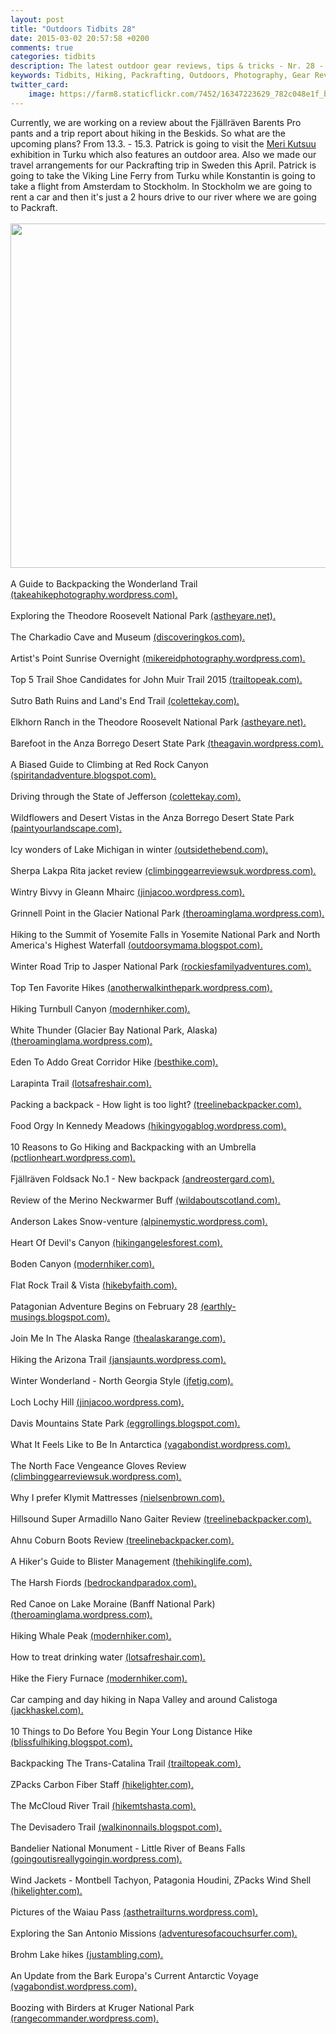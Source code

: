 ```yaml
---
layout: post
title: "Outdoors Tidbits 28"
date: 2015-03-02 20:57:58 +0200
comments: true
categories: tidbits
description: The latest outdoor gear reviews, tips & tricks - Nr. 28 - #outdoorstidbits
keywords: Tidbits, Hiking, Packrafting, Outdoors, Photography, Gear Reviews
twitter_card:
    image: https://farm8.staticflickr.com/7452/16347223629_782c048e1f_b.jpg
---
```

Currently, we are working on a review about the Fjällräven Barents Pro pants and a trip report about hiking in the Beskids. So what are the upcoming plans? From 13.3. - 15.3. Patrick is going to visit the [Meri Kutsuu](http://turunmessukeskus.fi/messut-ja-tapahtumat/meri-kutsuu/etusivu) exhibition in Turku which also features an outdoor area. Also we made our travel arrangements for our Packrafting trip in Sweden this April. Patrick is going to take the Viking Line Ferry from Turku while Konstantin is going to take a flight from Amsterdam to Stockholm. In Stockholm we are going to rent a car and then it's just a 2 hours drive to our river where we are going to Packraft.<br><br>
<a href="https://www.flickr.com/photos/90204224@N07/16347223629"><img src="https://farm8.staticflickr.com/7452/16347223629_782c048e1f_b.jpg" width="1024" height="551"></a><br><!--more--><br>
A Guide to Backpacking the Wonderland Trail [(takeahikephotography.wordpress.com).](https://takeahikephotography.wordpress.com/2015/03/01/a-guide-to-backpacking-the-wonderland-trail/)
<br><br>
Exploring the Theodore Roosevelt National Park [(astheyare.net).](http://astheyare.net/2015/03/01/theodore-roosevelt-national-park-south-unit-the-evening-and-the-morning)
<br><br>
The Charkadio Cave and Museum [(discoveringkos.com).](http://www.discoveringkos.com/2015/03/the-charkadio-cave-and-museum.html)
<br><br>
Artist's Point Sunrise Overnight [(mikereidphotography.wordpress.com).](https://mikereidphotography.wordpress.com/2015/03/01/artists-point-sunrise-overnight/)
<br><br>
Top 5 Trail Shoe Candidates for John Muir Trail 2015 [(trailtopeak.com).](http://trailtopeak.com/2015/03/01/top-5-trail-shoe-candidates-for-john-muir-trail-2015)
<br><br>
Sutro Bath Ruins and Land's End Trail [(colettekay.com).](http://colettekay.com/2015/01/24/destination-sutro-bath-ruins-and-lands-end-trail/)
<br><br>
Elkhorn Ranch in the Theodore Roosevelt National Park [(astheyare.net).](http://astheyare.net/2015/03/02/theodore-roosevelt-national-park-elkhorn-ranch)
<br><br>
Barefoot in the Anza Borrego Desert State Park [(theagavin.wordpress.com).](https://theagavin.wordpress.com/2015/03/02/barefoot-return-to-anza-borrego-desert-state-park/)
<br><br>
A Biased Guide to Climbing at Red Rock Canyon [(spiritandadventure.blogspot.com).](http://spiritandadventure.blogspot.com/2015/03/a-biased-guide-to-climbing-at-red-rock.html)
<br><br>
Driving through the State of Jefferson [(colettekay.com).](http://colettekay.com/2015/03/02/driving-through-the-state-of-jefferson)
<br><br>
Wildflowers and Desert Vistas in the Anza Borrego Desert State Park [(paintyourlandscape.com).](http://paintyourlandscape.com/2015/03/02/wildflowers-desert-vistas-new-friends-anza-borrego-desert-state-park-ca)
<br><br>
Icy wonders of Lake Michigan in winter [(outsidethebend.com).](http://outsidethebend.com/2015/03/01/icy-wonders-of-lake-michigan-in-winter)
<br><br>
Sherpa Lakpa Rita jacket review [(climbinggearreviewsuk.wordpress.com).](https://climbinggearreviewsuk.wordpress.com/2015/02/23/sherpa-lakpa-rita-jacket-review/)
<br><br>
Wintry Bivvy in Gleann Mhairc [(jinjacoo.wordpress.com).](https://jinjacoo.wordpress.com/2015/02/23/wintry-bivvy-in-gleann-mhairc/)
<br><br>
Grinnell Point in the Glacier National Park [(theroaminglama.wordpress.com).](https://theroaminglama.wordpress.com/2015/02/23/grinnell-point-glacier-national-park-2/)
<br><br>
Hiking to the Summit of Yosemite Falls in Yosemite National Park and North America's Highest Waterfall [(outdoorsymama.blogspot.com).](http://outdoorsymama.blogspot.com/2015/02/why-hiking-to-summit-of-yosemite-falls.html)
<br><br>
Winter Road Trip to Jasper National Park [(rockiesfamilyadventures.com).](http://www.rockiesfamilyadventures.com/2015/02/winter-road-trip-to-jasper-national-park.html)
<br><br>
Top Ten Favorite Hikes [(anotherwalkinthepark.wordpress.com).](https://anotherwalkinthepark.wordpress.com/2015/02/23/top-ten-favorite-hikes/)
<br><br>
Hiking Turnbull Canyon [(modernhiker.com).](http://www.modernhiker.com/2015/02/24/hiking-turnbull-canyon/)
<br><br>
White Thunder (Glacier Bay National Park, Alaska) [(theroaminglama.wordpress.com).](https://theroaminglama.wordpress.com/2015/02/25/white-thunder-glacier-bay-national-park-alaska/)
<br><br>
Eden To Addo Great Corridor Hike [(besthike.com).](http://besthike.com/2015/02/25/eden-to-addo-great-corridor-hike/)
<br><br>
Larapinta Trail [(lotsafreshair.com).](http://lotsafreshair.com/2015/02/27/larapinta-trail-part-2/)
<br><br>
Packing a backpack - How light is too light? [(treelinebackpacker.com).](http://treelinebackpacker.com/2015/02/27/how-light-is-too-light-rambling)
<br><br>
Food Orgy In Kennedy Meadows [(hikingyogablog.wordpress.com).](https://hikingyogablog.wordpress.com/2015/02/28/hiking-california-food-orgy-in-kennedy-meadows/)
<br><br>
10 Reasons to Go Hiking and Backpacking with an Umbrella [(pctlionheart.wordpress.com).](https://pctlionheart.wordpress.com/2015/02/28/10-reasons-to-go-hiking-and-backpacking-with-an-umbrella/)
<br><br>
 Fjällräven Foldsack No.1 - New backpack [(andreostergard.com).](http://andreostergard.com/2015/02/25/new-backpack)
<br><br>
Review of the Merino Neckwarmer Buff [(wildaboutscotland.com).](http://wildaboutscotland.com/2015/02/25/product-review-merino-neckwarmer-buff)
<br><br>
Anderson Lakes Snow-venture [(alpinemystic.wordpress.com).](https://alpinemystic.wordpress.com/2015/02/25/anderson-lakes-snow-venture/)
<br><br>
Heart Of Devil's Canyon [(hikingangelesforest.com).](http://hikingangelesforest.com/2015/02/26/heart-of-devils-canyon)
<br><br>
Boden Canyon [(modernhiker.com).](http://www.modernhiker.com/2015/02/26/boden-canyon/)
<br><br>
Flat Rock Trail & Vista [(hikebyfaith.com).](http://hikebyfaith.com/2015/02/27/trial-review-flat-rock-trail-vista)
<br><br>
Patagonian Adventure Begins on February 28 [(earthly-musings.blogspot.com).](http://earthly-musings.blogspot.com/2015/02/patagonian-adventure-begins-on-february.html)
<br><br>
Join Me In The Alaska Range [(thealaskarange.com).](http://thealaskarange.com/2015/02/27/join-me-in-the-alaska-range-2)
<br><br>
Hiking the Arizona Trail [(jansjaunts.wordpress.com).](https://jansjaunts.wordpress.com/2015/02/27/arizona-trail-ready-or-not-here-i-come/)
<br><br>
Winter Wonderland - North Georgia Style [(jfetig.com).](http://jfetig.com/2015/02/27/winter-wonderland-north-georgia-style)
<br><br>
Loch Lochy Hill [(jinjacoo.wordpress.com).](https://jinjacoo.wordpress.com/2015/02/13/loch-lochy-hills-take-two/)
<br><br>
Davis Mountains State Park [(eggrollings.blogspot.com).](http://eggrollings.blogspot.com/2015/02/davis-mountains-state-park.html)
<br><br>
What It Feels Like to Be In Antarctica [(vagabondist.wordpress.com).](https://vagabondist.wordpress.com/2015/02/14/what-it-feels-like-to-be-in-antarctica/)
<br><br>
The North Face Vengeance Gloves Review [(climbinggearreviewsuk.wordpress.com).](https://climbinggearreviewsuk.wordpress.com/2015/02/14/the-north-face-vengeance-gloves-review/)
<br><br>
Why I prefer Klymit Mattresses [(nielsenbrown.com).](http://nielsenbrown.com/2015/02/15/why-i-prefer-klymit-mattresses)
<br><br>
Hillsound Super Armadillo Nano Gaiter Review [(treelinebackpacker.com).](http://treelinebackpacker.com/2015/02/15/hillsound-super-armadillo-nano-gaiter-review)
<br><br>
Ahnu Coburn Boots Review [(treelinebackpacker.com).](http://treelinebackpacker.com/2015/02/16/ahnu-coburn-boots-review)
<br><br>
A Hiker's Guide to Blister Management [(thehikinglife.com).](http://www.thehikinglife.com/journal/2015/02/a-hikers-guide-to-blister-management/)
<br><br>
The Harsh Fiords [(bedrockandparadox.com).](http://bedrockandparadox.com/2015/02/17/the-harsh-fiords/)
<br><br>
Red Canoe on Lake Moraine (Banff National Park) [(theroaminglama.wordpress.com).](https://theroaminglama.wordpress.com/2015/02/18/red-canoe-on-lake-moraine-banff-national-park/)
<br><br>
Hiking Whale Peak [(modernhiker.com).](http://www.modernhiker.com/2015/02/19/hiking-whale-peak/)
<br><br>
How to treat drinking water [(lotsafreshair.com).](http://lotsafreshair.com/2015/02/20/treat-drinking-water/)
<br><br>
Hike the Fiery Furnace [(modernhiker.com).](http://www.modernhiker.com/2015/02/19/hike-the-fiery-furnace-arches-national-park/)
<br><br>
Car camping and day hiking in Napa Valley and around Calistoga [(jackhaskel.com).](http://jackhaskel.com/2015/02/19/car-camping-and-day-hiking-in-napa-valley-and-around-calistoga)
<br><br>
10 Things to Do Before You Begin Your Long Distance Hike [(blissfulhiking.blogspot.com).](http://blissfulhiking.blogspot.com/2015/02/10-things-to-do-before-you-begin-your.html)
<br><br>
Backpacking The Trans-Catalina Trail [(trailtopeak.com).](http://trailtopeak.com/2015/02/20/backpacking-the-trans-catalina-trail)
<br><br>
ZPacks Carbon Fiber Staff [(hikelighter.com).](http://hikelighter.com/2015/02/20/zpacks-carbon-fiber-staff)
<br><br>
The McCloud River Trail [(hikemtshasta.com).](http://hikemtshasta.com/2015/02/21/the-mccloud-river-trail)
<br><br>
The Devisadero Trail [(walkinonnails.blogspot.com).](http://walkinonnails.blogspot.com/2015/02/the-devisadero-trail-take-2.html)
<br><br>
Bandelier National Monument - Little River of Beans Falls [(goingoutisreallygoingin.wordpress.com).](https://goingoutisreallygoingin.wordpress.com/2015/02/17/bandelier-national-monument-nm-little-river-of-beans-falls/)
<br><br>
Wind Jackets - Montbell Tachyon, Patagonia Houdini, ZPacks Wind Shell [(hikelighter.com).](http://hikelighter.com/2015/02/18/wind-jackets-montbell-tachyon-patagonia-houdini-zpacks-wind-shell)
<br><br>
Pictures of the Waiau Pass [(asthetrailturns.wordpress.com).](https://asthetrailturns.wordpress.com/2015/02/18/te-araroa-waiau-pass-in-photos/)
<br><br>
Exploring the San Antonio Missions [(adventuresofacouchsurfer.com).](http://adventuresofacouchsurfer.com/2015/02/18/exploring-the-san-antonio-missions)
<br><br>
Brohm Lake hikes [(justambling.com).](http://justambling.com/2015/02/18/brohm-lake-hikes)
<br><br>
An Update from the Bark Europa's Current Antarctic Voyage [(vagabondist.wordpress.com).](https://vagabondist.wordpress.com/2015/02/19/an-update-from-the-bark-europas-current-antarctic-voyage/)
<br><br>
Boozing with Birders at Kruger National Park [(rangecommander.wordpress.com).](https://rangecommander.wordpress.com/2015/02/19/boozing-with-birders-at-kruger-national-park/)
